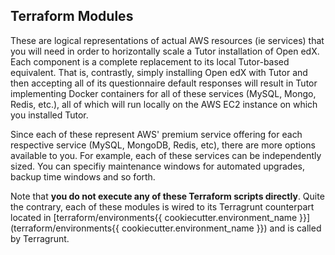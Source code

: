 ## Terraform Modules

These are logical representations of actual AWS resources (ie services) that you will need in order to horizontally scale a Tutor installation of Open edX. Each component is a complete replacement to its local Tutor-based equivalent. That is, contrastly, simply installing Open edX with Tutor and then accepting all of its questionnaire default responses will result in Tutor implementing Docker containers for all of these services (MySQL, Mongo, Redis, etc.), all of which will run locally on the AWS EC2 instance on which you installed Tutor.

Since each of these represent AWS' premium service offering for each respective service (MySQL, MongoDB, Redis, etc), there are more options available to you. For example, each of these services can be independently sized. You can specifiy maintenance windows for automated upgrades, backup time windows and so forth.

Note that **you do not execute any of these Terraform scripts directly**. Quite the contrary, each of these modules is wired to its Terragrunt counterpart located in [terraform/environments{{ cookiecutter.environment_name }}](terraform/environments{{ cookiecutter.environment_name }}) and is called by Terragrunt.
